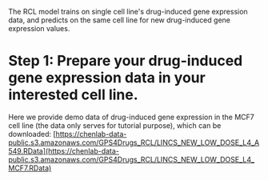 The RCL model trains on single cell line's drug-induced gene expression data, and predicts on the same cell line for new drug-induced gene expression values.

# Step 1: Prepare your drug-induced gene expression data in your interested cell line. 
Here we provide demo data of drug-induced gene expression in the MCF7 cell line (the data only serves for tutorial purpose), which can be downloaded: [https://chenlab-data-public.s3.amazonaws.com/GPS4Drugs_RCL/LINCS_NEW_LOW_DOSE_L4_A549.RData](https://chenlab-data-public.s3.amazonaws.com/GPS4Drugs_RCL/LINCS_NEW_LOW_DOSE_L4_MCF7.RData)

